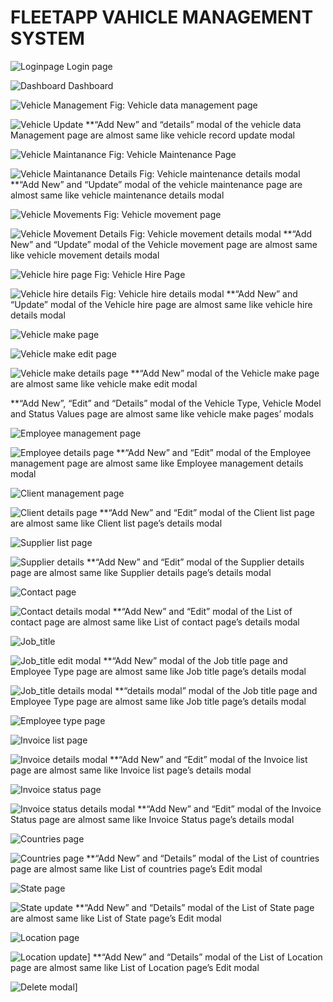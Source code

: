 # FLEETAPP VAHICLE MANAGEMENT SYSTEM
![Loginpage](/Readme%20Photos/Loginpage.jpg)
Login page

![Dashboard](/Readme%20Photos/Dashboard.jpg)
Dashboard

![Vehicle Management](/Readme%20Photos/Vehicale_data.jpg)
Fig: Vehicle data management page

![Vehicle Update](/Readme%20Photos/Vehicle_record_update.jpg)
**“Add New” and “details” modal of the vehicle data Management page are almost same like vehicle record update modal

![Vehicle Maintanance](/Readme%20Photos/Maintanance.jpg)
Fig: Vehicle Maintenance Page

![Vehicle Maintanance Details](/Readme%20Photos/Vehicle_maintanance_details.png)
Fig: Vehicle maintenance details modal
**“Add New” and “Update” modal of the vehicle maintenance page are almost same like vehicle maintenance details modal

![Vehicle Movements](/Readme%20Photos/Vahicle_movements.jpg)
Fig: Vehicle movement page

![Vehicle Movement Details](/Readme%20Photos/Vehicle_movement_details.jpg)
Fig: Vehicle movement details modal
**“Add New” and “Update” modal of the Vehicle movement page are almost same like vehicle movement details modal

![Vehicle hire page](/Readme%20Photos/Vehicle_hire.jpg)
Fig: Vehicle Hire Page

![Vehicle hire details](/Readme%20Photos/Vehicle_hire_details.jpg)
Fig: Vehicle hire details modal
**“Add New” and “Update” modal of the Vehicle hire page are almost same like vehicle hire details modal

![Vehicle make page](/Readme%20Photos/Vehicle_Make.jpg)

![Vehicle make edit page](/Readme%20Photos/Vehicle_Make_edit.jpg)

![Vehicle make details page](/Readme%20Photos/Vehicle_Make_details.jpg)
**“Add New” modal of the Vehicle make page are almost same like vehicle make edit modal

**“Add New”, “Edit” and “Details” modal of the Vehicle Type, Vehicle Model and Status Values page are almost same like vehicle make pages’ modals

![Employee management page](/Readme%20Photos/Employee_Management.jpg)

![Employee details page](/Readme%20Photos/Employee_details.jpg)
**“Add New” and “Edit” modal of the Employee management page are almost same like Employee management details modal

![Client management page](/Readme%20Photos/Client_list.jpg)

![Client details page](/Readme%20Photos/Client_details.png)
**“Add New” and “Edit” modal of the Client list page are almost same like Client list page’s details modal

![Supplier list page](/Readme%20Photos/Supplier_list.png)

![Supplier details](/Readme%20Photos/Supplier_details.jpg)
**“Add New” and “Edit” modal of the Supplier details page are almost same like Supplier details page’s details modal

![Contact page](/Readme%20Photos/List_of_contact.jpg)

![Contact  details modal](/Readme%20Photos/List_of_contact_details.jpg)
**“Add New” and “Edit” modal of the List of contact page are almost same like List of contact page’s details modal

![Job_title](/Readme%20Photos/job_title_page.jpg)

![Job_title edit modal](/Readme%20Photos/job_title_edit.jpg)
**“Add New” modal of the Job title page and Employee Type page are almost same like Job title page’s details modal

![Job_title details modal](/Readme%20Photos/job_title_details.jpg)
**“details modal” modal of the Job title page and Employee Type page are almost same like Job title page’s details modal

![Employee type page](/Readme%20Photos/List%20of%20Employee%20Type.jpg)

![Invoice list page](/Readme%20Photos/Invoice_list.jpg)

![Invoice details modal](/Readme%20Photos/Invoice_details.jpg)
**“Add New” and “Edit” modal of the Invoice list page are almost same like Invoice list page’s details modal

![Invoice status page](/Readme%20Photos/Invoice_Status.jpg)

![Invoice status details modal](/Readme%20Photos/Invoice_status_details.png)
**“Add New” and “Edit” modal of the Invoice Status page are almost same like Invoice Status page’s details modal

![Countries page](/Readme%20Photos/List_of_countries.jpg)

![Countries page](/Readme%20Photos/Country_Edit.png)
**“Add New” and “Details” modal of the List of countries page are almost same like List of countries page’s Edit modal

![State page](/Readme%20Photos/List_of_states.jpg)

![State update](/Readme%20Photos/State_update.jpg)
**“Add New” and “Details” modal of the List of State page are almost same like List of State page’s Edit modal

![Location page](/Readme%20Photos/List_of_Location.jpg)

![Location update](/Readme%20Photos/Location_update.jpg)]
**“Add New” and “Details” modal of the List of Location page are almost same like List of Location page’s Edit modal

![Delete modal](/Readme%20Photos/deletemodal.png)]
